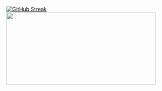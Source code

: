 [![GitHub Streak](https://github-readme-streak-stats.herokuapp.com?user=4Source&theme=transparent&date_format=j%20M%5B%20Y%5D&mode=weekly&card_width=400&ring=FFAA00&fire=FF5E00&currStreakNum=EBEBEB&currStreakLabel=EBEBEB&sideNums=FFAA00&sideLabels=EBEBEB&dates=989898)](https://git.io/streak-stats) &nbsp; <a href="https://github.com/anuraghazra/github-readme-stats">     <img height=195 width=400 align="top" src="https://github-readme-stats.vercel.app/api/top-langs/?username=4Source&layout=compact" /> </a>




